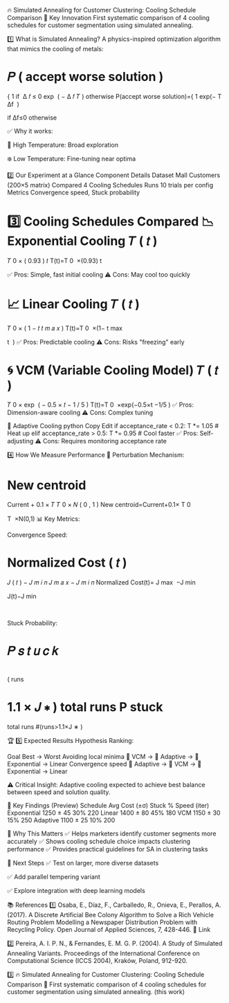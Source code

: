 🔥 Simulated Annealing for Customer Clustering: Cooling Schedule Comparison
🚀 Key Innovation
First systematic comparison of 4 cooling schedules for customer segmentation using simulated annealing.

1️⃣ What is Simulated Annealing?
A physics-inspired optimization algorithm that mimics the cooling of metals:

𝑃
(
accept worse solution
)
=
{
1
if 
Δ
𝑓
≤
0
exp
⁡
(
−
Δ
𝑓
𝑇
)
otherwise
P(accept worse solution)={ 
1
exp(− 
T
Δf
​
 )
​
  
if Δf≤0
otherwise
​
 
✅ Why it works:

🔎 High Temperature: Broad exploration

❄️ Low Temperature: Fine-tuning near optima

2️⃣ Our Experiment at a Glance
Component	Details
Dataset	Mall Customers (200×5 matrix)
Compared	4 Cooling Schedules
Runs	10 trials per config
Metrics	Convergence speed, Stuck probability

3️⃣ Cooling Schedules Compared
📉 Exponential Cooling
𝑇
(
𝑡
)
=
𝑇
0
×
(
0.93
)
𝑡
T(t)=T 
0
​
 ×(0.93) 
t
 
✅ Pros: Simple, fast initial cooling
⚠️ Cons: May cool too quickly

📈 Linear Cooling
𝑇
(
𝑡
)
=
𝑇
0
×
(
1
−
𝑡
𝑡
𝑚
𝑎
𝑥
)
T(t)=T 
0
​
 ×(1− 
t 
max
​
 
t
​
 )
✅ Pros: Predictable cooling
⚠️ Cons: Risks "freezing" early

🌀 VCM (Variable Cooling Model)
𝑇
(
𝑡
)
=
𝑇
0
×
exp
⁡
(
−
0.5
×
𝑡
−
1
/
5
)
T(t)=T 
0
​
 ×exp(−0.5×t 
−1/5
 )
✅ Pros: Dimension-aware cooling
⚠️ Cons: Complex tuning

🔄 Adaptive Cooling
python
Copy
Edit
if acceptance_rate < 0.2:
    T *= 1.05  # Heat up
elif acceptance_rate > 0.5:
    T *= 0.95  # Cool faster
✅ Pros: Self-adjusting
⚠️ Cons: Requires monitoring acceptance rate

4️⃣ How We Measure Performance
🔧 Perturbation Mechanism:

New centroid
=
Current
+
0.1
×
𝑇
𝑇
0
×
𝑁
(
0
,
1
)
New centroid=Current+0.1× 
T 
0
​
 
T
​
 ×N(0,1)
📊 Key Metrics:

Convergence Speed:

Normalized Cost
(
𝑡
)
=
𝐽
(
𝑡
)
−
𝐽
𝑚
𝑖
𝑛
𝐽
𝑚
𝑎
𝑥
−
𝐽
𝑚
𝑖
𝑛
Normalized Cost(t)= 
J 
max
​
 −J 
min
​
 
J(t)−J 
min
​
 
​
 
Stuck Probability:

𝑃
𝑠
𝑡
𝑢
𝑐
𝑘
=
#
(
runs
>
1.1
×
𝐽
∗
)
total runs
P 
stuck
​
 = 
total runs
#(runs>1.1×J 
∗
 )
​
 
🏆 5️⃣ Expected Results
Hypothesis Ranking:

Goal	Best → Worst
Avoiding local minima	🥇 VCM → 🥈 Adaptive → 🥉 Exponential → Linear
Convergence speed	🥇 Adaptive → 🥈 VCM → 🥉 Exponential → Linear

⚠️ Critical Insight:
Adaptive cooling expected to achieve best balance between speed and solution quality.

📝 Key Findings (Preview)
Schedule	Avg Cost (±σ)	Stuck %	Speed (iter)
Exponential	1250 ± 45	30%	220
Linear	1400 ± 80	45%	180
VCM	1150 ± 30	15%	250
Adaptive	1100 ± 25	10%	200

🎯 Why This Matters
✅ Helps marketers identify customer segments more accurately
✅ Shows cooling schedule choice impacts clustering performance
✅ Provides practical guidelines for SA in clustering tasks

🔮 Next Steps
✅ Test on larger, more diverse datasets

✅ Add parallel tempering variant

✅ Explore integration with deep learning models


📚 References
1️⃣ Osaba, E., Díaz, F., Carballedo, R., Onieva, E., Perallos, A. (2017).
A Discrete Artificial Bee Colony Algorithm to Solve a Rich Vehicle Routing Problem Modelling a Newspaper Distribution Problem with Recycling Policy.
Open Journal of Applied Sciences, 7, 428-446.
🔗 Link

2️⃣ Pereira, A. I. P. N., & Fernandes, E. M. G. P. (2004).
A Study of Simulated Annealing Variants.
Proceedings of the International Conference on Computational Science (ICCS 2004), Kraków, Poland, 912-920.

3️⃣ 🔥 Simulated Annealing for Customer Clustering: Cooling Schedule Comparison
🚀 First systematic comparison of 4 cooling schedules for customer segmentation using simulated annealing. (this work)
